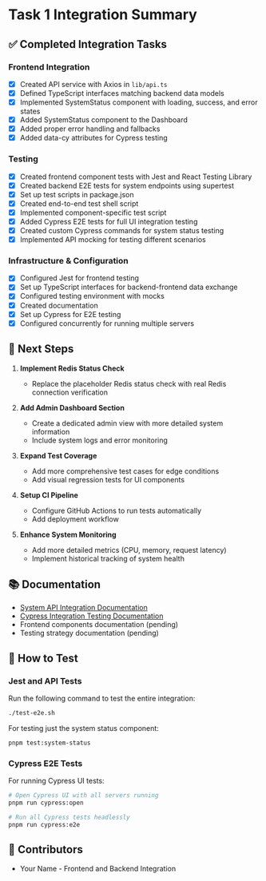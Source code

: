 # Task 1 Integration Summary

## ✅ Completed Integration Tasks

### Frontend Integration
- [x] Created API service with Axios in `lib/api.ts`
- [x] Defined TypeScript interfaces matching backend data models
- [x] Implemented SystemStatus component with loading, success, and error states
- [x] Added SystemStatus component to the Dashboard
- [x] Added proper error handling and fallbacks
- [x] Added data-cy attributes for Cypress testing

### Testing
- [x] Created frontend component tests with Jest and React Testing Library
- [x] Created backend E2E tests for system endpoints using supertest
- [x] Set up test scripts in package.json
- [x] Created end-to-end test shell script
- [x] Implemented component-specific test script
- [x] Added Cypress E2E tests for full UI integration testing
- [x] Created custom Cypress commands for system status testing
- [x] Implemented API mocking for testing different scenarios

### Infrastructure & Configuration
- [x] Configured Jest for frontend testing
- [x] Set up TypeScript interfaces for backend-frontend data exchange
- [x] Configured testing environment with mocks
- [x] Created documentation
- [x] Set up Cypress for E2E testing
- [x] Configured concurrently for running multiple servers

## 🔄 Next Steps

1. **Implement Redis Status Check**
   - Replace the placeholder Redis status check with real Redis connection verification

2. **Add Admin Dashboard Section**
   - Create a dedicated admin view with more detailed system information
   - Include system logs and error monitoring

3. **Expand Test Coverage**
   - Add more comprehensive test cases for edge conditions
   - Add visual regression tests for UI components

4. **Setup CI Pipeline**
   - Configure GitHub Actions to run tests automatically
   - Add deployment workflow

5. **Enhance System Monitoring**
   - Add more detailed metrics (CPU, memory, request latency)
   - Implement historical tracking of system health

## 📚 Documentation

- [System API Integration Documentation](./system-api-integration.md)
- [Cypress Integration Testing Documentation](./cypress-integration-testing.md)
- Frontend components documentation (pending)
- Testing strategy documentation (pending)

## 🧪 How to Test

### Jest and API Tests

Run the following command to test the entire integration:

```bash
./test-e2e.sh
```

For testing just the system status component:

```bash
pnpm test:system-status
```

### Cypress E2E Tests

For running Cypress UI tests:

```bash
# Open Cypress UI with all servers running
pnpm run cypress:open

# Run all Cypress tests headlessly
pnpm run cypress:e2e
```

## 👥 Contributors

- Your Name - Frontend and Backend Integration 
